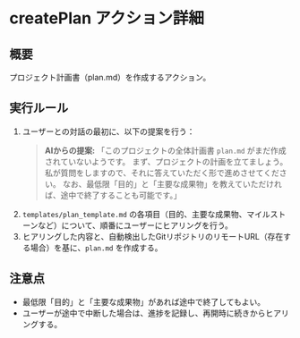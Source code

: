 # createPlan アクション詳細

## 概要
プロジェクト計画書（plan.md）を作成するアクション。

## 実行ルール
1. ユーザーとの対話の最初に、以下の提案を行う：
    > **AIからの提案:**
    > 「このプロジェクトの全体計画書 `plan.md` がまだ作成されていないようです。
    > まず、プロジェクトの計画を立てましょう。
    > 私が質問をしますので、それに答えていただく形で進めさせてください。
    > なお、最低限「目的」と「主要な成果物」を教えていただければ、途中で終了することも可能です。」
2. `templates/plan_template.md` の各項目（目的、主要な成果物、マイルストーンなど）について、順番にユーザーにヒアリングを行う。
3. ヒアリングした内容と、自動検出したGitリポジトリのリモートURL（存在する場合）を基に、`plan.md` を作成する。

## 注意点
- 最低限「目的」と「主要な成果物」があれば途中で終了してもよい。
- ユーザーが途中で中断した場合は、進捗を記録し、再開時に続きからヒアリングする。
